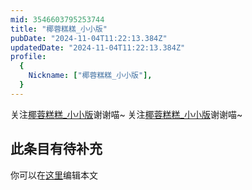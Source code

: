 ```yaml
---
mid: 3546603795253744
title: "椰蓉糕糕_小小版"
pubDate: "2024-11-04T11:22:13.384Z"
updatedDate: "2024-11-04T11:22:13.384Z"
profile:
  {
    Nickname: ["椰蓉糕糕_小小版"],
  }
---
```


关注[椰蓉糕糕_小小版](https://space.bilibili.com/3546603795253744)谢谢喵~ 关注[椰蓉糕糕_小小版](https://space.bilibili.com/3546603795253744)谢谢喵~

## 此条目有待补充
你可以在[这里](https://github.com/Yuhanawa/VTuber.ICU-Content/edit/master/v/椰蓉糕糕_小小版/index.md)编辑本文
